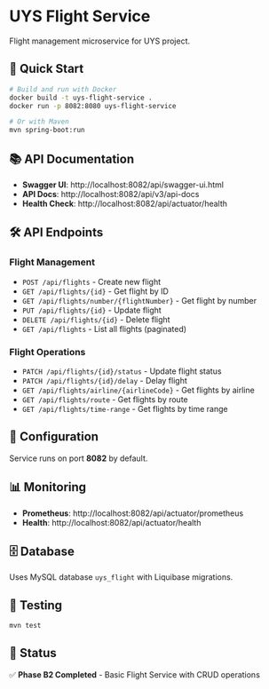 # UYS Flight Service

Flight management microservice for UYS project.

## 🚀 Quick Start

```bash
# Build and run with Docker
docker build -t uys-flight-service .
docker run -p 8082:8080 uys-flight-service

# Or with Maven
mvn spring-boot:run
```

## 📚 API Documentation

- **Swagger UI**: http://localhost:8082/api/swagger-ui.html
- **API Docs**: http://localhost:8082/api/v3/api-docs
- **Health Check**: http://localhost:8082/api/actuator/health

## 🛠 API Endpoints

### Flight Management
- `POST /api/flights` - Create new flight
- `GET /api/flights/{id}` - Get flight by ID
- `GET /api/flights/number/{flightNumber}` - Get flight by number
- `PUT /api/flights/{id}` - Update flight
- `DELETE /api/flights/{id}` - Delete flight
- `GET /api/flights` - List all flights (paginated)

### Flight Operations
- `PATCH /api/flights/{id}/status` - Update flight status
- `PATCH /api/flights/{id}/delay` - Delay flight
- `GET /api/flights/airline/{airlineCode}` - Get flights by airline
- `GET /api/flights/route` - Get flights by route
- `GET /api/flights/time-range` - Get flights by time range

## 🔧 Configuration

Service runs on port **8082** by default.

## 📊 Monitoring

- **Prometheus**: http://localhost:8082/api/actuator/prometheus
- **Health**: http://localhost:8082/api/actuator/health

## 🗄 Database

Uses MySQL database `uys_flight` with Liquibase migrations.

## 🧪 Testing

```bash
mvn test
```

## 📝 Status

✅ **Phase B2 Completed** - Basic Flight Service with CRUD operations